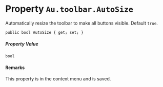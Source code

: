 # Property `Au.toolbar.AutoSize`

Automatically resize the toolbar to make all buttons visible. Default `true`.

```
public bool AutoSize { get; set; }
```

##### Property Value

`bool`

#### Remarks

This property is in the context menu and is saved.